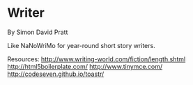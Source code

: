 Writer
======

By Simon David Pratt

Like NaNoWriMo for year-round short story writers.

Resources:
http://www.writing-world.com/fiction/length.shtml
http://html5boilerplate.com/
http://www.tinymce.com/
http://codeseven.github.io/toastr/
